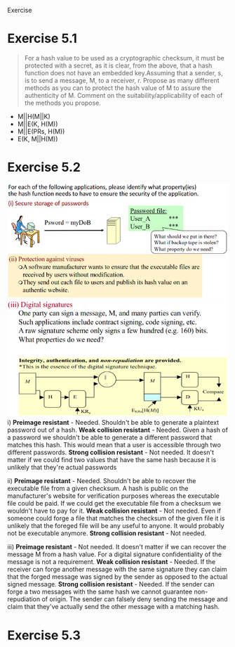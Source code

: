 Exercise

# Exercise 5.1

>For a hash value to be used as a cryptographic checksum, it must be protected with a secret, as it is clear, from the above, that a hash function does not have an embedded key.Assuming that a sender, s, is to send a message, M, to a receiver, r. Propose as many different methods as you can to protect the hash value of M to assure the authenticity of M. Comment on the suitability/applicability of each of the methods you propose.

- M||H(M||K) 
- M||E(K, H(M))
- M||E(PRs, H(M))
- E(K, M||H(M))

# Exercise 5.2
![726344c3c719418f5da79d9675583ea2.png](../_resources/a4a09104912446b1a571a3d43d69db5a.png)
![29f7c793d08041b8f3e90080e53bbf66.png](../_resources/329624f7f6d9460dbba9ac5e5800a6c6.png)
i)
**Preimage resistant** - Needed. Shouldn't be able to generate a plaintext password out of a hash.
**Weak collision resistant** - Needed. Given a hash of a password we shouldn't be able to generate a different password that matches this hash. This would mean that a user is accessible through two different passwords.
**Strong collision resistant** - Not needed. It doesn't matter if we could find two values that have the same hash because it is unlikely that they're actual passwords

ii)
**Preimage resistant** - Needed. Shouldn't be able to recover the executable file from a given checksum. A hash is public on the manufacturer's website for verification purposes whereas the executable file could be paid. If we could get the executable file from a checksum we wouldn't have to pay for it.
**Weak collision resistant** - Not needed. Even if someone could forge a file that matches the checksum of the given file it is unlikely that the foreged file will be any useful to anyone. It would probably not be executable anymore.
**Strong collision resistant** - Not needed.

iii) 
**Preimage resistant** - Not needed. It doesn't matter if we can recover the message M from a hash value. For a digital signature confidentiality of the message is not a requirement.
**Weak collision resistant** - Needed. If the receiver can forge another message with the same signature they can claim that the forged message was signed by the sender  as opposed to the actual signed message. 
**Strong collision resistant** - Needed. If the sender can forge a two messages with the same hash we cannot guarantee non-repudiation of origin. The sender can falsely deny sending the message and claim that they've actually send the other message with a matching hash.
# Exercise 5.3

